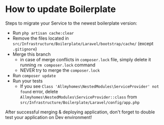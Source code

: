 # How to update Boilerplate

Steps to migrate your Service to the newest boilerplate version:

- Run `php artisan cache:clear`
- Remove the files located in `src/Infrastructure/Boilerplate/Laravel/bootstrap/cache/` (except `.gitignore`)
- Merge this branch
  - in case of merge conflicts in `composer.lock` file, simply delete it running `rm composer.lock` command
  - NEVER try to merge the `composer.lock`
- Run `composer update`
- Run your tests
  - If you see `Class 'Allmyhomes\NestedModules\ServiceProvider' not found` error, delete `Allmyhomes\NestedModules\ServiceProvider::class` from `src/Infrastructure/Boilerplate/Laravel/config/app.php`

After successful merging & deploying application, don't forget to double test your application on Dev environment!
